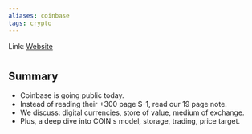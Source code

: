 ```yaml
---
aliases: coinbase
tags: crypto
---
```

Link: [Website](https://seekingalpha.com/article/4419039-thinking-of-buying-coinbase)

# 


## Summary

-   Coinbase is going public today.
-   Instead of reading their +300 page S-1, read our 19 page note.
-   We discuss: digital currencies, store of value, medium of exchange.
-   Plus, a deep dive into COIN's model, storage, trading, price target.